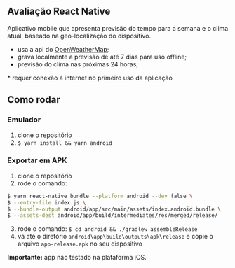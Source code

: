 ## Avaliação React Native

Aplicativo mobile que apresenta previsão do tempo para a semana e o clima atual, baseado na geo-localização do dispositivo.

- usa a api do [OpenWeatherMap](https://openweathermap.org/api);
- grava localmente a previsão de até 7 dias para uso offline;
- previsão do clima nas próximas 24 horas;

\* requer conexão á internet no primeiro uso da aplicação

## Como rodar

### Emulador

1. clone o repositório
2. `$ yarn install && yarn android`

### Exportar em APK

1. clone o repositório
2. rode o comando:

```bash
$ yarn react-native bundle --platform android --dev false \
$ --entry-file index.js \
$ --bundle-output android/app/src/main/assets/index.android.bundle \
$ --assets-dest android/app/build/intermediates/res/merged/release/
```

3.  rode o comando: `$ cd android && ./gradlew assembleRelease`
4.  vá até o diretório `android\app\build\outputs\apk\release` e copie o arquivo `app-release.apk` no seu dispositivo

**Importante:** app não testado na plataforma iOS.
